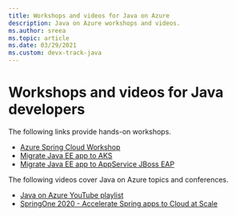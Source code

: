 ```yaml
---
title: Workshops and videos for Java on Azure
description: Java on Azure workshops and videos.
ms.author: sreea
ms.topic: article
ms.date: 03/29/2021
ms.custom: devx-track-java
---
```


# Workshops and videos for Java developers

The following links provide hands-on workshops.

- [Azure Spring Cloud Workshop](https://github.com/microsoft/azure-spring-cloud-training)
- [Migrate Java EE app to AKS](https://github.com/microsoft/migrate-java-ee-app-to-azure-training)
- [Migrate Java EE app to AppService JBoss EAP](https://github.com/Azure-Samples/migrate-javaee-app-to-azure-training)

The following videos cover Java on Azure topics and conferences.

- [Java on Azure YouTube playlist](https://www.youtube.com/channel/UCySRyO_0qCXxnHb6p7vMFnQ/playlists)
- [SpringOne 2020 - Accelerate Spring apps to Cloud at Scale](https://www.youtube.com/watch?v=wiMUkXE3cOc)
